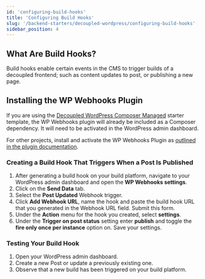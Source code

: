 ```yaml
---
id: 'configuring-build-hooks'
title: 'Configuring Build Hooks'
slug: '/backend-starters/decoupled-wordpress/configuring-build-hooks'
sidebar_position: 4
---
```


## What Are Build Hooks?

Build hooks enable certain events in the CMS to trigger builds of a decoupled
frontend; such as content updates to post, or publishing a new page.

## Installing the WP Webhooks Plugin

If you are using the
[Decoupled WordPress Composer Managed](/docs/backend-starters/decoupled-wordpress/creating-a-new-project)
starter template, the WP Webhooks plugin will already be included as a Composer
dependency. It will need to be activated in the WordPress admin dashboard.

For other projects, install and activate the WP Webhooks Plugin as
[outlined in the plugin documentation](https://wordpress.org/plugins/wp-webhooks/#installation).

### Creating a Build Hook That Triggers When a Post Is Published

1. After generating a build hook on your build platform, navigate to your
   WordPress admin dashboard and open the **WP Webhooks settings**.
1. Click on the **Send Data** tab.
1. Select the **Post Updated** Webhook trigger.
1. Click **Add Webhook URL**, name the hook and paste the build hook URL that
   you generated in the Webhook URL field. Submit this form.
1. Under the **Action** menu for the hook you created, select **settings**.
1. Under the **Trigger on post status** setting enter **publish** and toggle the
   **fire only once per instance** option on. Save your settings.

### Testing Your Build Hook

1. Open your WordPress admin dashboard.
1. Create a new Post or update a previously existing one.
1. Observe that a new build has been triggered on your build platform.
